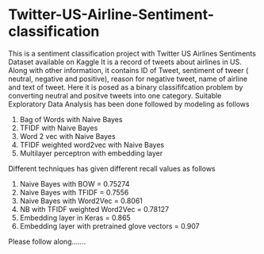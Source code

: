 # Twitter-US-Airline-Sentiment-classification

This is a sentiment classification project with Twitter US Airlines Sentiments Dataset available on Kaggle
It is a record of tweets about airlines in US. 
Along with other information, it contains ID of Tweet, sentiment of tweer ( neutral, negative and positive), reason for negative tweet, name of airline and text of tweet.
Here it is posed as a binary classififcation problem by converting neutral and positve tweets into one category.
Suitable Exploratory Data Analysis has been done followed by modeling as follows
1. Bag of Words with Naive Bayes
2. TFIDF with Naive Bayes
3. Word 2 vec with Naive Bayes
4. TFIDF weighted word2vec with Naive Bayes
5. Multilayer perceptron with embedding layer

Different techniques has given different recall values as follows

1. Naive Bayes with BOW = 0.75274
2. Naive Bayes with TFIDF = 0.7556
3. Naive Bayes with Word2Vec = 0.8061
4. NB with TFIDF weighted Word2Vec = 0.78127
5. Embedding layer in Keras = 0.865
6. Embedding layer with pretrained glove vectors = 0.907

Please follow along.......
